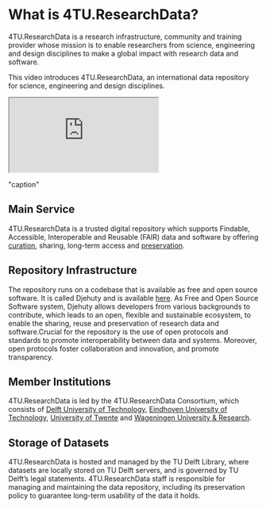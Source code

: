 # What is 4TU.ResearchData?

4TU.ResearchData is a research infrastructure, community and training provider whose mission is to enable researchers from science, engineering and design disciplines to make a global impact with research data and software.

This video introduces 4TU.ResearchData, an international data repository for science, engineering and design disciplines.

<div class="responsive-iframe-container">
    <iframe src="https://www.youtube.com/embed/DdjDSmhOa64" allowfullscreen="allowfullscreen" allow="autoplay *; geolocation *; microphone *; camera *; midi *; encrypted-media *"></iframe>
</div>
<p class="caption">"caption"</p>

## Main Service

4TU.ResearchData is a trusted digital repository which supports Findable, Accessible, Interoperable and Reusable (FAIR) data and software by offering [curation](/submission_workflow/data_curation.md), sharing, long-term access and [preservation](/data_preservation/intro.md). 

## Repository Infrastructure

The repository runs on a codebase that is available as free and open source software. It is called Djehuty and is available [here](https://github.com/4TUResearchData/djehuty). As Free and Open Source Software system, Djehuty allows developers from various backgrounds to contribute, which leads to an open, flexible and sustainable ecosystem, to enable the sharing, reuse and preservation of research data and software.Crucial for the repository is the use of open protocols and standards to promote interoperability between data and systems. Moreover, open protocols foster collaboration and innovation, and promote transparency. 

## Member Institutions

4TU.ResearchData is led by the 4TU.ResearchData Consortium, which consists of [Delft University of Technology](https://www.tudelft.nl), [Eindhoven University of Technology](https://www.tue.nl/en), [University of Twente](https://www.utwente.nl/en) and [Wageningen University & Research](https://www.wur.nl/en.htm).

## Storage of Datasets

4TU.ResearchData is hosted and managed by the TU Delft Library, where datasets are locally stored on TU Delft servers, and is governed by TU Delft’s legal statements. 4TU.ResearchData staff is responsible for managing and maintaining the data repository, including its preservation policy to guarantee long-term usability of the data it holds.
